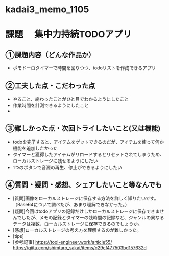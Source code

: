 # kadai3_memo_1105

# 課題　 集中力持続TODOアプリ

## ①課題内容（どんな作品か）
- ポモドーロタイマーで時間を図りつつ、todoリストを作成できるアプリ

## ②工夫した点・こだわった点
- やること、終わったことがひと目でわかるようにしたこと
- 作業時間を計測できるようにしたこと
- 

## ③難しかった点・次回トライしたいこと(又は機能)
- todoを完了すると、アイテムをゲットできるのだが、アイテムを使って何か機能を追加したかった
- タイマーと獲得したアイテムがリロードするとリセットされてしまうため、ローカルストレージに残せるようにしたい
- 1つのボタンで音源の再生、停止ができるようにしたい
## ④質問・疑問・感想、シェアしたいこと等なんでも
- [質問]画像をローカルストレージに保存する方法を詳しく知りたいです。（Base64について調べたが、あまり理解できなかった。）
- [疑問]今回はtodoアプリの記録だけしかローカルストレージに保存できませんでしたが、メモの記録とタイマーの残時間の記録など、ジャンルの異なるデータは複数、ローカルストレージに保存できるのでしょうか。
- [感想]ローカルストレージの考え方を理解するのが難しかった。
- [tips]
- [参考記事]
https://tool-engineer.work/article55/
https://qiita.com/shimtaro_sakai/items/c29cf477503bd157632d
